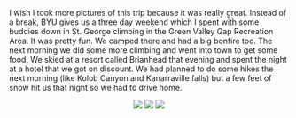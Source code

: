 I wish I took more pictures of this trip because it was really great. Instead of a
break, BYU gives us a three day weekend which I spent with some buddies down in
St. George climbing in the Green Valley Gap Recreation Area. It was pretty fun. We camped
there and had a big bonfire too. The next morning we did some more climbing and went
into town to get some food. We skied at a resort called Brianhead that evening and spent
the night at a hotel that we got on discount. We had planned to do some hikes the next morning
(like Kolob Canyon and Kanarraville falls) but a few feet of snow hit us that night so we
had to drive home.

<center> <img src="require('assets/images/posts/climbing_st_george/green_valley_gap_1.jpg')" style="max-width: 400;"  /> <img src="require('assets/images/posts/climbing_st_george/green_valley_gap_2.jpg')" style="max-width: 400;"  /> <img src="require('assets/images/posts/climbing_st_george/green_valley_gap_climbing.jpg')" style="max-width: 400;"  /> </center>

